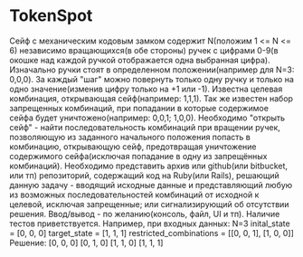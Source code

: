 # TokenSpot
Сейф с механическим кодовым замком содержит N(положим 1 <= N <= 6) независимо вращающихся(в обе стороны) ручек с цифрами 0-9(в окошке над каждой ручкой отображается одна выбранная цифра).
Изначально ручки стоят в определенном положении(например для N=3: 0,0,0).
За каждый "шаг" можно повернуть только одну ручку и только на одно значение(изменив цифру только на +1 или -1).
Известна целевая комбинация, открывающая сейф(например: 1,1,1).
Так же известен набор запрещенных комбинаций, при попадании в которые содержимое сейфа будет уничтожено(например: 0,0,1; 1,0,0).
Необходимо "открыть сейф" - найти последовательность комбинаций при вращении ручек, позволяющую из заданного начального положения попасть в комбинацию, открывающую сейф, предотвращая уничтожение содержимого сейфа(исключая попадание в одну из запрещённых комбинаций).
Необходимо представить архив или github(или bitbucket, или тп) репозиторий, содержащий код на Ruby(или Rails), решающий данную задачу - вводящий исходные данные и представляющий любую из возможных последовательностей комбинаций от исходной к целевой, исключая запрещенные; или сигнализирующий об отсутствии решения. Ввод/вывод - по желанию(консоль, файл, UI и тп).
Наличие тестов приветствуется. Например, при входных данных:
N=3
inital_state = [0, 0, 0]
target_state = [1, 1, 1] restricted_combinations = [[0, 0, 1], [1, 0, 0]]
Решение: [0, 0, 0] [0, 1, 0] [1, 1, 0] [1, 1, 1]
